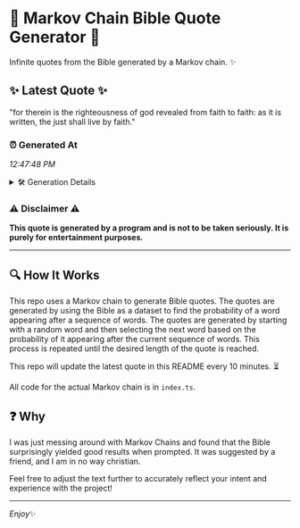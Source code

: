# 📖 Markov Chain Bible Quote Generator 📖

Infinite quotes from the Bible generated by a Markov chain. ✨

## ✨ Latest Quote ✨
"for therein is the righteousness of god revealed from faith to faith: as it is written, the just shall live by faith."

### ⏰ Generated At
*12:47:48 PM*

<details>
    <summary>🛠️ Generation Details</summary>
    <p>
        <strong>🌱 Seed:</strong> for<br>
        <strong>🔄 Iterations:</strong> 21<br>
        <strong>📜 Context History:</strong><br>[ for ]: therein<br>[ for, therein ]: is<br>[ for, therein, is ]: the<br>[ for, therein, is, the ]: righteousness<br>[ for, therein, is, the, righteousness ]: of<br>[ for, therein, is, the, righteousness, of ]: god<br>[ therein, is, the, righteousness, of, god ]: revealed<br>[ is, the, righteousness, of, god, revealed ]: from<br>[ the, righteousness, of, god, revealed, from ]: faith<br>[ righteousness, of, god, revealed, from, faith ]: to<br>[ of, god, revealed, from, faith, to ]: faith:<br>[ god, revealed, from, faith, to, faith: ]: as<br>[ revealed, from, faith, to, faith:, as ]: it<br>[ from, faith, to, faith:, as, it ]: is<br>[ faith, to, faith:, as, it, is ]: written,<br>[ to, faith:, as, it, is, written, ]: the<br>[ faith:, as, it, is, written,, the ]: just<br>[ as, it, is, written,, the, just ]: shall<br>[ it, is, written,, the, just, shall ]: live<br>[ is, written,, the, just, shall, live ]: by<br>[ written,, the, just, shall, live, by ]: faith.<br>
    </p>
</details>

### ⚠️ Disclaimer ⚠️
**This quote is generated by a program and is not to be taken seriously. It is purely for entertainment purposes.**

---

## 🔍 How It Works

This repo uses a Markov chain to generate Bible quotes. The quotes are generated by using the Bible as a dataset to find the probability of a word appearing after a sequence of words. The quotes are generated by starting with a random word and then selecting the next word based on the probability of it appearing after the current sequence of words. This process is repeated until the desired length of the quote is reached.

This repo will update the latest quote in this README every 10 minutes. ⏳

All code for the actual Markov chain is in `index.ts`.

## ❓ Why

I was just messing around with Markov Chains and found that the Bible surprisingly yielded good results when prompted. 
It was suggested by a friend, and I am in no way christian.

Feel free to adjust the text further to accurately reflect your intent and experience with the project!

---

*Enjoy*✨
